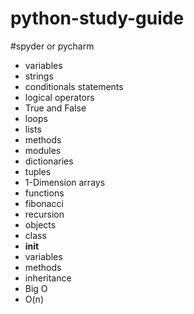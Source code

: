 # python-study-guide





#spyder or pycharm
  - variables
  - strings
  - conditionals statements
  - logical operators
  - True and False
  - loops
  - lists
  - methods
  - modules
  - dictionaries
  - tuples
  - 1-Dimension arrays
  - functions
  - fibonacci
  - recursion
  - objects
  - class
  - __init__
  - variables
  - methods
  - inheritance
  - Big O
  - O(n)
  
  
  
  
  
  
